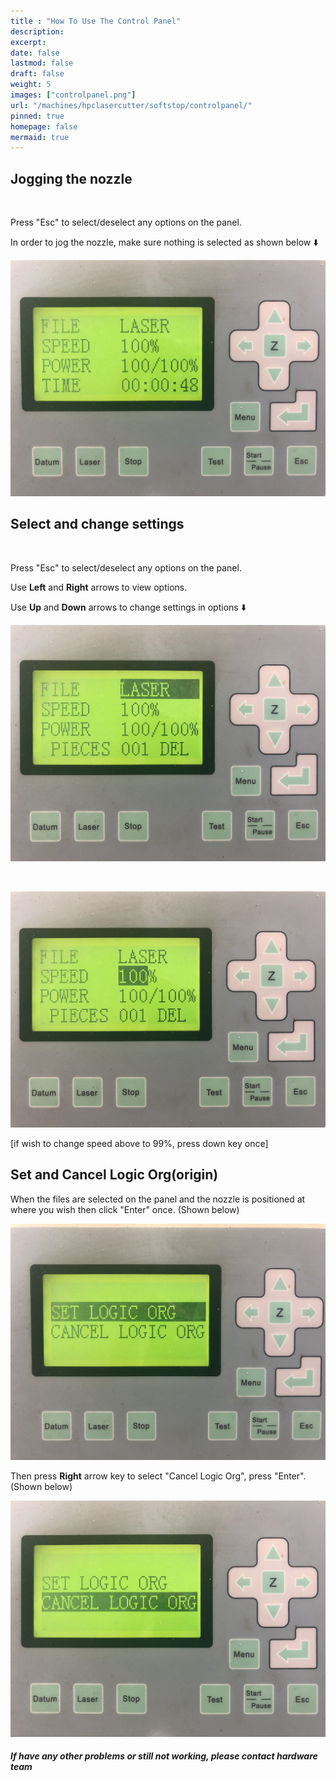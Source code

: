 ```yaml
---
title : "How To Use The Control Panel"
description: 
excerpt: 
date: false
lastmod: false
draft: false
weight: 5
images: ["controlpanel.png"]
url: "/machines/hpclasercutter/softstop/controlpanel/"
pinned: true
homepage: false
mermaid: true
---
```

## Jogging the nozzle

<br>

Press "Esc" to select/deselect any options on the panel.

In order to jog the nozzle, make sure nothing is selected as shown below ⬇️

![jog](jognozzle.jpg)

## Select and change settings

<br>

Press "Esc" to select/deselect any options on the panel.

Use **Left** and **Right** arrows to view options.

Use **Up** and **Down** arrows to change settings in options ⬇️

![esc](escapetochoose.jpg)

<br>

![select](selectoption.jpg)

[if wish to change speed above to 99%, press down key once]

## Set and Cancel Logic Org(origin)

When the files are selected on the panel and the nozzle is positioned at where you wish then click "Enter" once. (Shown below)

![setlogicorg](setlogicorg.jpg)

Then press **Right** arrow key to select "Cancel Logic Org", press "Enter".(Shown below)

![cancellogicorg](cancellogicorg.jpg)

##### If have any other problems or still not working, please contact hardware team
